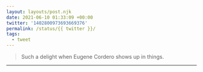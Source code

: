 ```yaml
---
layout: layouts/post.njk
date: 2021-06-10 01:33:09 +00:00
twitter: '1402800973693669376'
permalink: /status/{{ twitter }}/
tags: 
  - tweet
---
```


> Such a delight when Eugene Cordero shows up in things.

---
